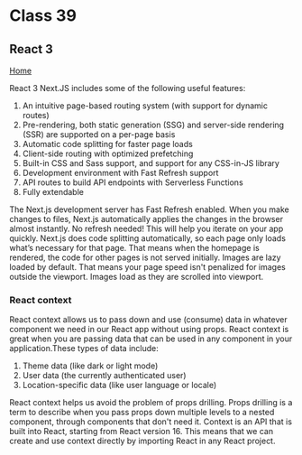 # Class 39

## React 3

[Home](https://daviey52.github.io/reading-notes/)

React 3
Next.JS includes some of the following useful features:

1. An intuitive page-based routing system (with support for dynamic routes)
2. Pre-rendering, both static generation (SSG) and server-side rendering (SSR) are supported on a per-page basis
3. Automatic code splitting for faster page loads
4. Client-side routing with optimized prefetching
5. Built-in CSS and Sass support, and support for any CSS-in-JS library
6. Development environment with Fast Refresh support
7. API routes to build API endpoints with Serverless Functions
8. Fully extendable

The Next.js development server has Fast Refresh enabled. When you make changes to files, Next.js automatically applies the changes in the browser almost instantly. No refresh needed! This will help you iterate on your app quickly. Next.js does code splitting automatically, so each page only loads what’s necessary for that page. That means when the homepage is rendered, the code for other pages is not served initially.
Images are lazy loaded by default. That means your page speed isn't penalized for images outside the viewport. Images load as they are scrolled into viewport.

### React context

React context allows us to pass down and use (consume) data in whatever component we need in our React app without using props. React context is great when you are passing data that can be used in any component in your application.These types of data include:

1. Theme data (like dark or light mode)
2. User data (the currently authenticated user)
3. Location-specific data (like user language or locale)

React context helps us avoid the problem of props drilling. Props drilling is a term to describe when you pass props down multiple levels to a nested component, through components that don't need it. Context is an API that is built into React, starting from React version 16. This means that we can create and use context directly by importing React in any React project.
